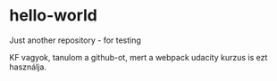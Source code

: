 # hello-world
Just another repository - for testing

KF vagyok, tanulom a github-ot, mert a webpack udacity kurzus is ezt használja.
